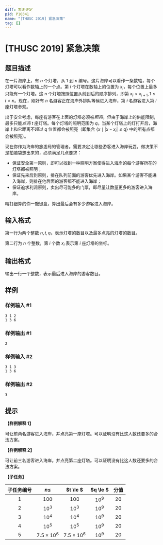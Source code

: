 ```yaml
---
diff: 暂无评定
pid: P10341
name: "[THUSC 2019] 紧急决策"
tag: []
---
```

# [THUSC 2019] 紧急决策
## 题目描述

在一片海岸上，有 $n$ 个灯塔，从 $1$ 到 $n$ 编号。这片海岸可以看作一条数轴，每个灯塔可以看作数轴上的一个点。第 $i$ 个灯塔在数轴上的位置为 $x_i$，每个位置上最多只能有一个灯塔。这 $n$ 个灯塔按照位置从前到后的顺序排列，即第 $x_i < x_{i+1}, 1 \le i < n$。现在，刚好有 $n$ 名游客正在海岸外排队等候进入海岸，第 $i$ 名游客进入第 $i$ 座灯塔参观。

出于安全考虑，每座有游客在上面的灯塔必须被*照亮*。但由于海岸上的供能限制，最多只能*点亮* $t$ 座灯塔。每个灯塔的照明范围为 $q$。当某个灯塔上的灯打开后，海岸上和它距离不超过 $q$ 位置都会被照亮（即集合 $\{x \mid \lvert x-x_i \rvert \le q\}$ 中的所有点都会被照亮）。

现在你作为海岸的旅游局的管理者，需要决定让哪些游客进入海岸玩耍。做决策不是拍脑袋想出来的，必须满足几点要求：

- 保证安全第一原则，即可以找到一种照明方案使得进入海岸的每个游客所在的灯塔都被照明；
- 保证先来后到原则，排在队列前面的游客优先进入海岸。如果某个游客不能进入海岸，则排在他后面的游客都不能进入海岸；
- 保证追求利润原则，卖出尽可能多的门票，即尽量让数量更多的游客进入海岸。

精打细算的你一敲键盘，算出最后会有多少游客进入海岸。
## 输入格式

第一行为两个整数 $n,t,q$，表示灯塔的数目以及最多点亮的灯塔的数目。

第二行为 $n$ 个整数，第 $i$ 个数 $x_i$ 表示第 $i$ 座灯塔的坐标。
## 输出格式

输出一行一个整数，表示最后进入海岸的游客数目。
## 样例

### 样例输入 #1
```
3 1 2
1 3 6

```
### 样例输出 #1
```
2
```
### 样例输入 #2
```
3 1 3
1 3 6

```
### 样例输出 #2
```
3
```
## 提示

**【样例解释 1】**

可让前两名游客进入海岸，并点亮第一座灯塔。可以证明没有比这人数还要多的合法方案。

**【样例解释 2】**

可让前三名游客进入海岸，并点亮第二座灯塔。可以证明没有比这人数还要多的合法方案。

**【子任务】**

| 子任务编号 | $n\le$ | $t \le $ | $q \le $ | 分值 |
|:--:|:--:|:--:|:--:|:--:|
| 1| $100$ | $100$ | $10^9$ | 20 |
|2| $10^3$ | $10^3$ | $10^9$ | 20 |
|3| $10^4$ | $10^4$ | $10^9$ | 20|
|4| $10^5$ | $10^5$ | $10^9$ | 20 |
|5| $7.5\times10^6$ | $7.5\times10^6$ | $10^9$ | 20 |
